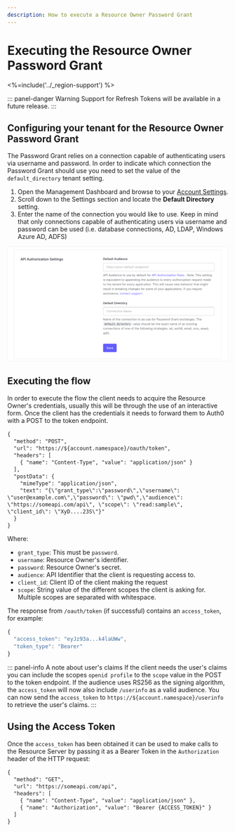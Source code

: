 ```yaml
---
description: How to execute a Resource Owner Password Grant
---
```


# Executing the Resource Owner Password Grant
<%=include('../_region-support') %>

::: panel-danger Warning
Support for Refresh Tokens will be available in a future release.
:::

## Configuring your tenant for the Resource Owner Password Grant

The Password Grant relies on a connection capable of authenticating users via username and password. In order to indicate which connection the Password Grant should use you need to set the value of the `default_directory` tenant setting.

1. Open the Management Dashboard and browse to your [Account Settings](${manage_url}/#/account).
1. Scroll down to the Settings section and locate the **Default Directory** setting.
1. Enter the name of the connection you would like to use. Keep in mind that only connections capable of authenticating users via username and password can be used (i.e. database connections, AD, LDAP, Windows Azure AD, ADFS)

  ![](/media/articles/api-auth/default-directory-setting.png)

## Executing the flow

In order to execute the flow the client needs to acquire the Resource Owner's credentials, usually this will be through the use of an interactive form. Once the client has the credentials it needs to forward them to Auth0 with a POST to the token endpoint.

```har
{
  "method": "POST",
  "url": "https://${account.namespace}/oauth/token",
  "headers": [
    { "name": "Content-Type", "value": "application/json" }
  ],
  "postData": {
    "mimeType": "application/json",
    "text": "{\"grant_type\":\"password\",\"username\": \"user@example.com\",\"password\": \"pwd\",\"audience\": \"https://someapi.com/api\", \"scope\": \"read:sample\", \"client_id\": \"XyD....23S\"}"
  }
}
```

Where:

* `grant_type`: This must be `password`.
* `username`: Resource Owner's identifier.
* `password`: Resource Owner's secret.
* `audience`: API Identifier that the client is requesting access to.
* `client_id`: Client ID of the client making the request
* `scope`: String value of the different scopes the client is asking for. Multiple scopes are separated with whitespace.

The response from `/oauth/token` (if successful) contains an `access_token`, for example:

```js
{
  "access_token": "eyJz93a...k4laUWw",
  "token_type": "Bearer"
}
```

::: panel-info A note about user's claims
If the client needs the user's claims you can include the scopes `openid profile` to the `scope` value in the POST to the token endpoint. If the audience uses RS256 as the signing algorithm, the `access_token` will now also include `/userinfo` as a valid audience. You can now send the `access_token` to `https://${account.namespace}/userinfo` to retrieve the user's claims.
:::

## Using the Access Token

Once the `access_token` has been obtained it can be used to make calls to the Resource Server by passing it as a Bearer Token in the `Authorization` header of the HTTP request:

```har
{
  "method": "GET",
  "url": "https://someapi.com/api",
  "headers": [
    { "name": "Content-Type", "value": "application/json" },
    { "name": "Authorization", "value": "Bearer {ACCESS_TOKEN}" }
  ]
}
```
